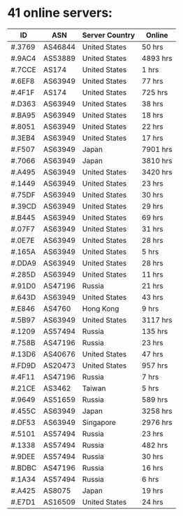 # 41 online servers:

| ID | ASN | Server Country | Online |
| ------ | ------ | ------ | ------ |
| #.3769 | AS46844 | United States | 50 hrs |
| #.9AC4 | AS53889 | United States | 4893 hrs |
| #.7CCE | AS174 | United States | 1 hrs |
| #.6EF8 | AS63949 | United States | 77 hrs |
| #.4F1F | AS174 | United States | 725 hrs |
| #.D363 | AS63949 | United States | 38 hrs |
| #.BA95 | AS63949 | United States | 18 hrs |
| #.8051 | AS63949 | United States | 22 hrs |
| #.3EB4 | AS63949 | United States | 17 hrs |
| #.F507 | AS63949 | Japan | 7901 hrs |
| #.7066 | AS63949 | Japan | 3810 hrs |
| #.A495 | AS63949 | United States | 3420 hrs |
| #.1449 | AS63949 | United States | 23 hrs |
| #.75DF | AS63949 | United States | 30 hrs |
| #.39CD | AS63949 | United States | 29 hrs |
| #.B445 | AS63949 | United States | 69 hrs |
| #.07F7 | AS63949 | United States | 31 hrs |
| #.0E7E | AS63949 | United States | 28 hrs |
| #.165A | AS63949 | United States | 5 hrs |
| #.DDA9 | AS63949 | United States | 28 hrs |
| #.285D | AS63949 | United States | 11 hrs |
| #.91D0 | AS47196 | Russia | 21 hrs |
| #.643D | AS63949 | United States | 43 hrs |
| #.E846 | AS4760 | Hong Kong | 9 hrs |
| #.5B97 | AS63949 | United States | 3117 hrs |
| #.1209 | AS57494 | Russia | 135 hrs |
| #.758B | AS47196 | Russia | 23 hrs |
| #.13D6 | AS40676 | United States | 47 hrs |
| #.FD9D | AS20473 | United States | 957 hrs |
| #.4F11 | AS47196 | Russia | 7 hrs |
| #.21CE | AS3462 | Taiwan | 5 hrs |
| #.9649 | AS51659 | Russia | 589 hrs |
| #.455C | AS63949 | Japan | 3258 hrs |
| #.DF53 | AS63949 | Singapore | 2976 hrs |
| #.5101 | AS57494 | Russia | 23 hrs |
| #.1338 | AS57494 | Russia | 482 hrs |
| #.9DEE | AS57494 | Russia | 30 hrs |
| #.BDBC | AS47196 | Russia | 16 hrs |
| #.1A34 | AS57494 | Russia | 6 hrs |
| #.A425 | AS8075 | Japan | 19 hrs |
| #.E7D1 | AS16509 | United States | 24 hrs |

